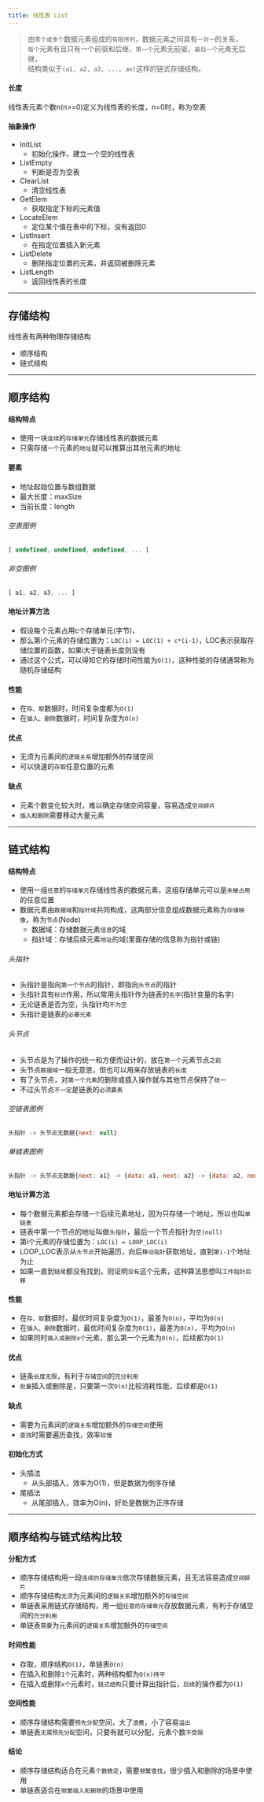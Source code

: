 ```yaml
---
title: 线性表 List
---
```


> 由`零个或多个`数据元素组成的`有限序列`，数据元素之间具有`一对一`的关系，<br/>
`每个`元素有且只有一个前驱和后继，`第一个`元素无前驱，`最后一个`元素无后继，<br/>
结构类似于`(a1, a2, a3, ..., an)`这样的链式存储结构。

#### 长度
线性表元素个数n(n>=0)定义为线性表的长度，n=0时，称为空表

#### 抽象操作
- InitList
    + 初始化操作，建立一个空的线性表
- ListEmpty
    + 判断是否为空表
- ClearList
    + 清空线性表
- GetElem
    + 获取指定下标的元素值
- LocateElem
    + 定位某个值在表中的下标，没有返回0
- ListInsert
    + 在指定位置插入新元素
- ListDelete
    + 删除指定位置的元素，并返回被删除元素
- ListLength
    + 返回线性表的长度

---

## 存储结构
线性表有两种物理存储结构
- 顺序结构
- 链式结构

---

## 顺序结构

#### 结构特点
- 使用一块`连续`的`存储单元`存储线性表的数据元素
- 只需存储`一个`元素的`地址`就可以推算出其他元素的地址

#### 要素
- 地址起始位置与数组数据
- 最大长度：maxSize
- 当前长度：length

###### 空表图例
```javascript
[ undefined, undefined, undefined, ... ]
```

###### 非空图例
```javascript
[ a1, a2, a3, ... ]
```

#### 地址计算方法
- 假设每个元素占用c个存储单元(字节)，
- 那么第i个元素的存储位置为：`LOC(i) = LOC(1) + c*(i-1)`，LOC表示获取存储位置的函数，如果i大于链表长度则没有
- 通过这个公式，可以得知它的存储时间性能为`O(1)`，这种性能的存储通常称为随机存储结构

#### 性能
- 在`存、取`数据时，时间复杂度都为`O(1)`
- 在`插入、删除`数据时，时间复杂度为`O(n)`

#### 优点
- 无须为元素间的`逻辑关系`增加额外的存储空间
- 可以快速的`存取`任意位置的元素

#### 缺点
- 元素个数变化较大时，难以确定存储空间容量，容易造成`空间碎片`
- `插入和删除`需要移动大量元素

---

## 链式结构

#### 结构特点
- 使用一组`任意`的`存储单元`存储线性表的数据元素，这组存储单元可以是`未被占用`的任意位置
- 数据元素由`数据域`和`指针域`共同构成，这两部分信息组成数据元素称为`存储映像`，称为`节点`(Node)
    + 数据域：存储数据元素`信息`的域
    + 指针域：存储后续元素`地址`的域(里面存储的信息称为指针或链)

###### 头指针
- 头指针是指向`第一个节点`的指针，即指向`头节点`的指针
- 头指针具有`标识`作用，所以常用头指针作为链表的`名字`(指针变量的名字)
- 无论链表是否为空，头指针均`不为空`
- 头指针是链表的`必要元素`

###### 头节点
- 头节点是为了操作的统一和方便而设计的，放在`第一个`元素节点`之前`
- 头节点`数据域`一般无意思，但也可以用来存放链表的`长度`
- 有了头节点，对`第一个元素`的删除或插入操作就与其他节点保持了`统一`
- 不过头节点`不一定`是链表的`必须要素`

###### 空链表图例
```javascript
头指针 -> 头节点无数据{next: null}
```

###### 单链表图例
```javascript
头指针 -> 头节点无数据{next: a1} -> {data: a1, next: a2} -> {data: a2, next: an} -> ... -> {data: an, null}
```

#### 地址计算方法
- 每个数据元素都会存储`一个`后续元素地址，因为只存储一个地址，所以也叫`单链表`
- 链表中第一个节点的地址叫做`头指针`，最后一个节点指针为`空(null)`
- 第i个元素的存储位置为：`LOC(i) = LOOP_LOC(i)`
- LOOP_LOC表示从`头节点`开始遍历，向后`移动指针`获取地址，直到`第i-1`个地址为止
- 如果一直到`链尾`都没有找到，则证明`没有`这个元素，这种算法思想叫`工作指针后移`

#### 性能
- 在`存、取`数据时，最优时间复杂度为`O(1)`，最差为`O(n)`，平均为`O(n)`
- 在`插入、删除`数据时，最优时间复杂度为`O(1)`，最差为`O(n)`，平均为`O(n)`
- 如果同时`插入或删除x个`元素，那么第一个元素为`O(n)`，后续都为`O(1)`

#### 优点
- 链条`长度无限`，有利于`存储空间`的`充分利用`
- `批量`插入或删除是，只要第一次`O(n)`比较消耗性能，后续都是`O(1)`

#### 缺点
- 需要为元素间的`逻辑关系`增加额外的`存储空间`使用
- `查找`时需要遍历查找，效率`较慢`

#### 初始化方式
- 头插法
    + 从头部插入，效率为O(1)，但是数据为倒序存储
- 尾插法
    + 从尾部插入，效率为O(n)，好处是数据为正序存储

---

## 顺序结构与链式结构比较

#### 分配方式
- 顺序存储结构用一段`连续的存储单元`依次存储数据元素，且无法容易造成`空间碎片`
- 顺序存储结构`无须`为元素间的`逻辑关系`增加额外的`存储空间`
- 单链表采用链式存储结构，用一组`任意的存储单元`存放数据元素，有利于存储空间的`充分利用`
- 单链表`需要`为元素间的`逻辑关系`增加额外的`存储空间`

#### 时间性能
- 存取，顺序结构`O(1)`，单链表`O(n)`
- 在插入和删除`1个`元素时，两种结构都为`O(n)持平`
- 在插入或删除`x个`元素时，`链式结构`只要计算出指针后，`后续`的操作都为`O(1)`

#### 空间性能
- 顺序存储结构需要`预先分配`空间，大了`浪费`，小了容易`溢出`
- 单链表`无需预先分配`空间，只要有就可以分配，元素个数`不受限`

#### 结论
- 顺序存储结构适合在元素`个数稳定`，需要`频繁查找`，很少插入和删除的场景中使用
- 单链表适合在`频繁插入和删除`的场景中使用
